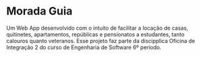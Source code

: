 # Morada Guia

Um Web App desenvolvido com o intuíto de facilitar a locação de casas, quitinetes, apartamentos, repúblicas e pensionatos a estudantes, tanto calouros quanto veteranos.
Esse projeto faz parte da discipplica Oficina de Integração 2 do curso de Engenharia de Software 6º período.
